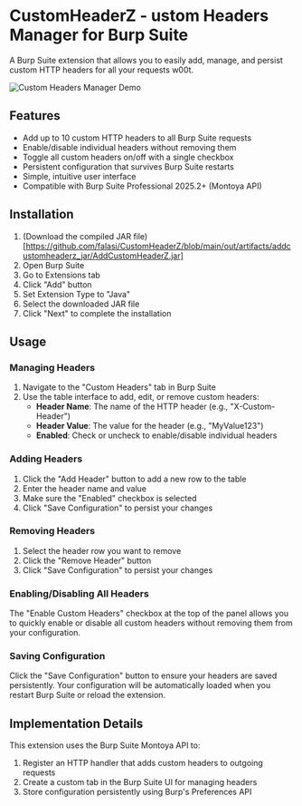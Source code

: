 # CustomHeaderZ - ustom Headers Manager for Burp Suite

A Burp Suite extension that allows you to easily add, manage, and persist custom HTTP headers for all your requests w00t.


![Custom Headers Manager Demo](https://via.placeholder.com/800x400?text=Custom+Headers+Manager)

## Features

- Add up to 10 custom HTTP headers to all Burp Suite requests
- Enable/disable individual headers without removing them
- Toggle all custom headers on/off with a single checkbox
- Persistent configuration that survives Burp Suite restarts
- Simple, intuitive user interface
- Compatible with Burp Suite Professional 2025.2+ (Montoya API)

## Installation

1. (Download the compiled JAR file)[https://github.com/falasi/CustomHeaderZ/blob/main/out/artifacts/addcustomheaderz_jar/AddCustomHeaderZ.jar]
2. Open Burp Suite
3. Go to Extensions tab
4. Click "Add" button
5. Set Extension Type to "Java"
6. Select the downloaded JAR file
7. Click "Next" to complete the installation

## Usage

### Managing Headers

1. Navigate to the "Custom Headers" tab in Burp Suite
2. Use the table interface to add, edit, or remove custom headers:
   - **Header Name**: The name of the HTTP header (e.g., "X-Custom-Header")
   - **Header Value**: The value for the header (e.g., "MyValue123")
   - **Enabled**: Check or uncheck to enable/disable individual headers

### Adding Headers

1. Click the "Add Header" button to add a new row to the table
2. Enter the header name and value
3. Make sure the "Enabled" checkbox is selected
4. Click "Save Configuration" to persist your changes

### Removing Headers

1. Select the header row you want to remove
2. Click the "Remove Header" button
3. Click "Save Configuration" to persist your changes

### Enabling/Disabling All Headers

The "Enable Custom Headers" checkbox at the top of the panel allows you to quickly enable or disable all custom headers without removing them from your configuration.

### Saving Configuration

Click the "Save Configuration" button to ensure your headers are saved persistently. Your configuration will be automatically loaded when you restart Burp Suite or reload the extension.

## Implementation Details

This extension uses the Burp Suite Montoya API to:

1. Register an HTTP handler that adds custom headers to outgoing requests
2. Create a custom tab in the Burp Suite UI for managing headers
3. Store configuration persistently using Burp's Preferences API




